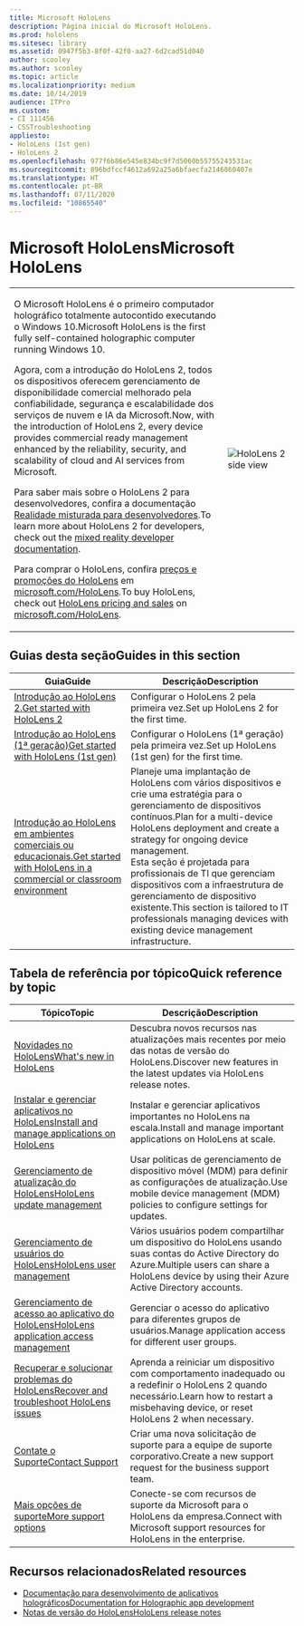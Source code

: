 ```yaml
---
title: Microsoft HoloLens
description: Página inicial do Microsoft HoloLens.
ms.prod: hololens
ms.sitesec: library
ms.assetid: 0947f5b3-8f0f-42f0-aa27-6d2cad51d040
author: scooley
ms.author: scooley
ms.topic: article
ms.localizationpriority: medium
ms.date: 10/14/2019
audience: ITPro
ms.custom:
- CI 111456
- CSSTroubleshooting
appliesto:
- HoloLens (1st gen)
- HoloLens 2
ms.openlocfilehash: 977f6b86e545e834bc9f7d5060b55755243531ac
ms.sourcegitcommit: 896bdfccf4612a692a25a6bfaecfa2146860407e
ms.translationtype: HT
ms.contentlocale: pt-BR
ms.lasthandoff: 07/11/2020
ms.locfileid: "10865540"
---
```

# <span data-ttu-id="6bfb3-103">Microsoft HoloLens</span><span class="sxs-lookup"><span data-stu-id="6bfb3-103">Microsoft HoloLens</span></span>

<table><tbody>
<tr><td style="border: 0px;width: 75%;valign= top">
<p><span data-ttu-id="6bfb3-104">O Microsoft HoloLens é o primeiro computador holográfico totalmente autocontido executando o Windows 10.</span><span class="sxs-lookup"><span data-stu-id="6bfb3-104">Microsoft HoloLens is the first fully self-contained holographic computer running Windows 10.</span></span></p>

<p><span data-ttu-id="6bfb3-105">Agora, com a introdução do HoloLens 2, todos os dispositivos oferecem gerenciamento de disponibilidade comercial melhorado pela confiabilidade, segurança e escalabilidade dos serviços de nuvem e IA da Microsoft.</span><span class="sxs-lookup"><span data-stu-id="6bfb3-105">Now, with the introduction of HoloLens 2, every device provides commercial ready management enhanced by the reliability, security, and scalability of cloud and AI services from Microsoft.</span></span></p>

<p><span data-ttu-id="6bfb3-106">Para saber mais sobre o HoloLens 2 para desenvolvedores, confira a documentação <a href="https://docs.microsoft.com/windows/mixed-reality/">Realidade misturada para desenvolvedores</a>.</span><span class="sxs-lookup"><span data-stu-id="6bfb3-106">To learn more about HoloLens 2 for developers, check out the <a href="https://docs.microsoft.com/windows/mixed-reality/">mixed reality developer documentation</a>.</span></span></p>

<p><span data-ttu-id="6bfb3-107">Para comprar o HoloLens, confira <a href="https://www.microsoft.com/hololens/buy">preços e promoções do HoloLens</a> em <a href="https://www.microsoft.com/hololens">microsoft.com/HoloLens</a>.</span><span class="sxs-lookup"><span data-stu-id="6bfb3-107">To buy HoloLens, check out <a href="https://www.microsoft.com/hololens/buy">HoloLens pricing and sales</a> on <a href="https://www.microsoft.com/hololens">microsoft.com/HoloLens</a>.</span></span></p>
</td>

<td align="left" style="border: 0px"><img alt="HoloLens 2 side view" src="images/hololens2-side-render-xs.png"/></td></tr>
</tbody></table>

## <span data-ttu-id="6bfb3-108">Guias desta seção</span><span class="sxs-lookup"><span data-stu-id="6bfb3-108">Guides in this section</span></span>

| <span data-ttu-id="6bfb3-109">Guia</span><span class="sxs-lookup"><span data-stu-id="6bfb3-109">Guide</span></span> | <span data-ttu-id="6bfb3-110">Descrição</span><span class="sxs-lookup"><span data-stu-id="6bfb3-110">Description</span></span> |
| --- | --- |
| [<span data-ttu-id="6bfb3-111">Introdução ao HoloLens 2.</span><span class="sxs-lookup"><span data-stu-id="6bfb3-111">Get started with HoloLens 2</span></span>](hololens2-setup.md) | <span data-ttu-id="6bfb3-112">Configurar o HoloLens 2 pela primeira vez.</span><span class="sxs-lookup"><span data-stu-id="6bfb3-112">Set up HoloLens 2 for the first time.</span></span>  |
| [<span data-ttu-id="6bfb3-113">Introdução ao HoloLens (1ª geração)</span><span class="sxs-lookup"><span data-stu-id="6bfb3-113">Get started with HoloLens (1st gen)</span></span>](hololens1-setup.md) | <span data-ttu-id="6bfb3-114">Configurar o HoloLens (1ª geração) pela primeira vez.</span><span class="sxs-lookup"><span data-stu-id="6bfb3-114">Set up HoloLens (1st gen) for the first time.</span></span>  |
| [<span data-ttu-id="6bfb3-115">Introdução ao HoloLens em ambientes comerciais ou educacionais.</span><span class="sxs-lookup"><span data-stu-id="6bfb3-115">Get started with HoloLens in a commercial or classroom environment</span></span>](hololens-requirements.md) | <span data-ttu-id="6bfb3-116">Planeje uma implantação de HoloLens com vários dispositivos e crie uma estratégia para o gerenciamento de dispositivos contínuos.</span><span class="sxs-lookup"><span data-stu-id="6bfb3-116">Plan for a multi-device HoloLens deployment and create a strategy for ongoing device management.</span></span></br><span data-ttu-id="6bfb3-117">Esta seção é projetada para profissionais de TI que gerenciam dispositivos com a infraestrutura de gerenciamento de dispositivo existente.</span><span class="sxs-lookup"><span data-stu-id="6bfb3-117">This section is tailored to IT professionals managing devices with existing device management infrastructure.</span></span>  |

## <span data-ttu-id="6bfb3-118">Tabela de referência por tópico</span><span class="sxs-lookup"><span data-stu-id="6bfb3-118">Quick reference by topic</span></span>

| <span data-ttu-id="6bfb3-119">Tópico</span><span class="sxs-lookup"><span data-stu-id="6bfb3-119">Topic</span></span> | <span data-ttu-id="6bfb3-120">Descrição</span><span class="sxs-lookup"><span data-stu-id="6bfb3-120">Description</span></span> |
| --- | --- |
| [<span data-ttu-id="6bfb3-121">Novidades no HoloLens</span><span class="sxs-lookup"><span data-stu-id="6bfb3-121">What's new in HoloLens</span></span>](hololens-whats-new.md) | <span data-ttu-id="6bfb3-122">Descubra novos recursos nas atualizações mais recentes por meio das notas de versão do HoloLens.</span><span class="sxs-lookup"><span data-stu-id="6bfb3-122">Discover new features in the latest updates via HoloLens release notes.</span></span> |
| [<span data-ttu-id="6bfb3-123">Instalar e gerenciar aplicativos no HoloLens</span><span class="sxs-lookup"><span data-stu-id="6bfb3-123">Install and manage applications on HoloLens</span></span>](hololens-install-apps.md) | <span data-ttu-id="6bfb3-124">Instalar e gerenciar aplicativos importantes no HoloLens na escala.</span><span class="sxs-lookup"><span data-stu-id="6bfb3-124">Install and manage important applications on HoloLens at scale.</span></span> |
| [<span data-ttu-id="6bfb3-125">Gerenciamento de atualização do HoloLens</span><span class="sxs-lookup"><span data-stu-id="6bfb3-125">HoloLens update management</span></span>](hololens-updates.md) | <span data-ttu-id="6bfb3-126">Usar políticas de gerenciamento de dispositivo móvel (MDM) para definir as configurações de atualização.</span><span class="sxs-lookup"><span data-stu-id="6bfb3-126">Use mobile device management (MDM) policies to configure settings for updates.</span></span> |
| [<span data-ttu-id="6bfb3-127">Gerenciamento de usuários do HoloLens</span><span class="sxs-lookup"><span data-stu-id="6bfb3-127">HoloLens user management</span></span>](hololens-multiple-users.md) | <span data-ttu-id="6bfb3-128">Vários usuários podem compartilhar um dispositivo do HoloLens usando suas contas do Active Directory do Azure.</span><span class="sxs-lookup"><span data-stu-id="6bfb3-128">Multiple users can share a HoloLens device by using their Azure Active Directory accounts.</span></span> |
| [<span data-ttu-id="6bfb3-129">Gerenciamento de acesso ao aplicativo do HoloLens</span><span class="sxs-lookup"><span data-stu-id="6bfb3-129">HoloLens application access management</span></span>](hololens-kiosk.md) | <span data-ttu-id="6bfb3-130">Gerenciar o acesso do aplicativo para diferentes grupos de usuários.</span><span class="sxs-lookup"><span data-stu-id="6bfb3-130">Manage application access for different user groups.</span></span>  |
| [<span data-ttu-id="6bfb3-131">Recuperar e solucionar problemas do HoloLens</span><span class="sxs-lookup"><span data-stu-id="6bfb3-131">Recover and troubleshoot HoloLens issues</span></span>](hololens-recovery.md) |  <span data-ttu-id="6bfb3-132">Aprenda a reiniciar um dispositivo com comportamento inadequado ou a redefinir o HoloLens 2 quando necessário.</span><span class="sxs-lookup"><span data-stu-id="6bfb3-132">Learn how to restart a misbehaving device, or reset HoloLens 2 when necessary.</span></span> |
| [<span data-ttu-id="6bfb3-133">Contate o Suporte</span><span class="sxs-lookup"><span data-stu-id="6bfb3-133">Contact Support</span></span>](https://support.microsoft.com/supportforbusiness/productselection?sapid=e9391227-fa6d-927b-0fff-f96288631b8f) | <span data-ttu-id="6bfb3-134">Criar uma nova solicitação de suporte para a equipe de suporte corporativo.</span><span class="sxs-lookup"><span data-stu-id="6bfb3-134">Create a new support request for the business support team.</span></span> | 
| [<span data-ttu-id="6bfb3-135">Mais opções de suporte</span><span class="sxs-lookup"><span data-stu-id="6bfb3-135">More support options</span></span>](https://support.microsoft.com/products/hololens) | <span data-ttu-id="6bfb3-136">Conecte-se com recursos de suporte da Microsoft para o HoloLens da empresa.</span><span class="sxs-lookup"><span data-stu-id="6bfb3-136">Connect with Microsoft support resources for HoloLens in the enterprise.</span></span> |

## <span data-ttu-id="6bfb3-137">Recursos relacionados</span><span class="sxs-lookup"><span data-stu-id="6bfb3-137">Related resources</span></span>

* [<span data-ttu-id="6bfb3-138">Documentação para desenvolvimento de aplicativos holográficos</span><span class="sxs-lookup"><span data-stu-id="6bfb3-138">Documentation for Holographic app development</span></span>](https://developer.microsoft.com/windows/mixed-reality/development)
* [<span data-ttu-id="6bfb3-139">Notas de versão do HoloLens</span><span class="sxs-lookup"><span data-stu-id="6bfb3-139">HoloLens release notes</span></span>](https://docs.microsoft.com/hololens/hololens-release-notes)
